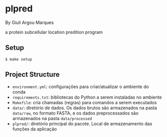# plpred

By Giuli Argou Marques

a protein subcellular location predition program

## Setup

```
$ make setup
```

## Project Structure

  - `environment.yml`: configurações para criar/atualizar o ambiente do conda
  - `requirements.txt`: bibliotecas do Python a serem instaladas no ambiente
  - `Makefile`: cria chamadas (regras) para comandos a serem executados
  - `data/`: diretório de dados. Os dados brutos são armazenados na pasta `data/raw`, no formato FASTA, e os dados preprocessados são armazenados na pasta `data/processed`
  - `plpred/`: diretório principal do pacote. Local de armazenamento das funções da aplicação